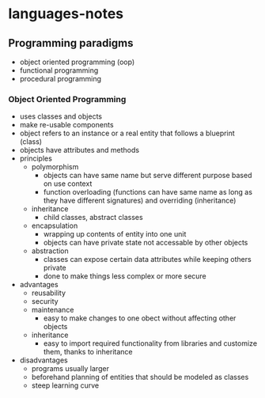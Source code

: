 # languages-notes

## Programming paradigms
- object oriented programming (oop)
- functional programming
- procedural programming

### Object Oriented Programming
- uses classes and objects
- make re-usable components
- object refers to an instance or a real entity that follows a blueprint (class)
- objects have attributes and methods
- principles
  - polymorphism
    - objects can have same name but serve different purpose based on use context
    - function overloading (functions can have same name as long as they have different signatures) and overriding (inheritance)
  - inheritance
    - child classes, abstract classes
  - encapsulation
    - wrapping up contents of entity into one unit
    - objects can have private state not accessable by other objects
  - abstraction
    - classes can expose certain data attributes while keeping others private
    - done to make things less complex or more secure
- advantages
  - reusability
  - security
  - maintenance
    - easy to make changes to one obect without affecting other objects
  - inheritance
    - easy to import required functionality from libraries and customize them, thanks to inheritance
- disadvantages
  - programs usually larger
  - beforehand planning of entities that should be modeled as classes
  - steep learning curve
